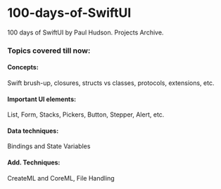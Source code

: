 # 100-days-of-SwiftUI
100 days of SwiftUI by Paul Hudson. Projects Archive.

### Topics covered till now:
#### Concepts:
Swift brush-up, closures, structs vs classes, protocols, extensions, etc.
#### Important UI elements:
List, Form, Stacks, Pickers, Button, Stepper, Alert, etc.
#### Data techniques:
Bindings and State Variables
#### Add. Techniques:
CreateML and CoreML, File Handling
